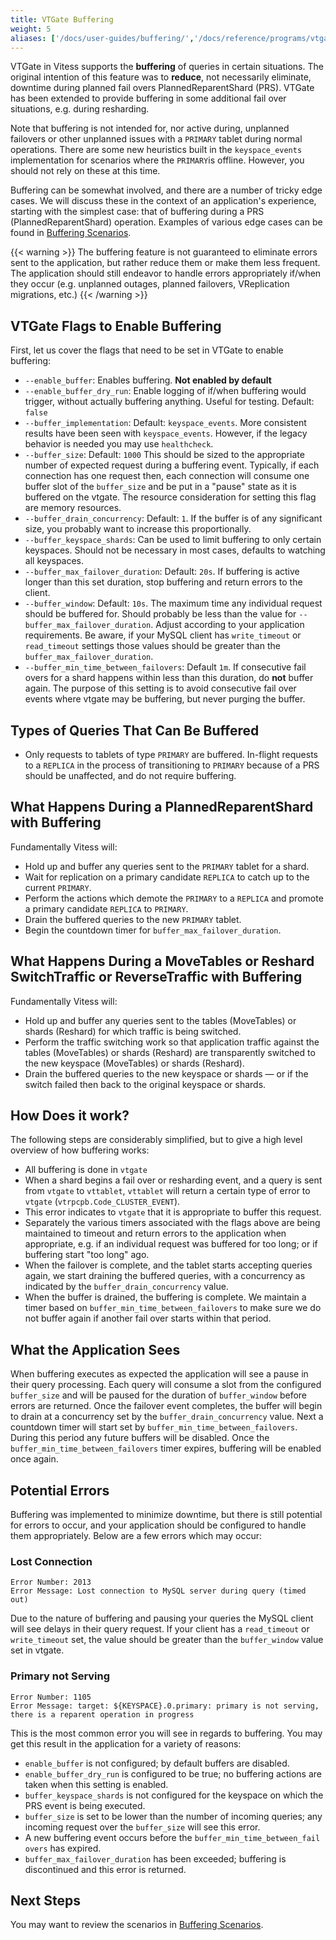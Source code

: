 ```yaml
---
title: VTGate Buffering
weight: 5
aliases: ['/docs/user-guides/buffering/','/docs/reference/programs/vtgate']
---
```


VTGate in Vitess supports the **buffering** of queries in certain situations.
The original intention of this feature was to **reduce**, not necessarily
eliminate, downtime during planned fail overs PlannedReparentShard (PRS). VTGate
has been extended to provide buffering in some additional fail over situations,
e.g. during resharding.

Note that buffering is not intended for, nor active during, unplanned failovers
or other unplanned issues with a `PRIMARY` tablet during normal operations.
There are some new heuristics built in the `keyspace_events` implementation
for scenarios where the `PRIMARY`is offline. However, you should not rely on
these at this time.

Buffering can be somewhat involved, and there are a number of tricky edge cases.
We will discuss these in the context of an application's experience, starting
with the simplest case: that of buffering during a PRS (PlannedReparentShard)
operation. Examples of various edge cases can be found in
[Buffering Scenarios](../../../user-guides/configuration-advanced/buffering-scenarios/).

{{< warning >}}
The buffering feature is not guaranteed to eliminate errors sent to the application, but
rather reduce them or make them less frequent. The application should still endeavor to
handle errors appropriately if/when they occur (e.g. unplanned outages, planned failovers,
VReplication migrations, etc.)
{{< /warning >}}

## VTGate Flags to Enable Buffering

First, let us cover the flags that need to be set in VTGate to enable
buffering:

  * `--enable_buffer`:  Enables buffering.  **Not enabled by default**
  * `--enable_buffer_dry_run`:  Enable logging of if/when buffering would
  trigger, without actually buffering anything. Useful for testing.
  Default: `false`
  * `--buffer_implementation`:  Default: `keyspace_events`.  More consistent results
  have been seen with `keyspace_events`. However, if the legacy behavior is needed
  you may use `healthcheck`.
  * `--buffer_size`:  Default: `1000` This should be sized to the appropriate
  number of expected request during a buffering event. Typically, if each
  connection has one request then, each connection will consume one buffer slot
  of the `buffer_size` and be put in a "pause" state as it is buffered on the
  vtgate. The resource consideration for setting this flag are memory resources.
  * `--buffer_drain_concurrency`:  Default: `1`.  If the buffer is of any
  significant size, you probably want to increase this proportionally.
  * `--buffer_keyspace_shards`:  Can be used to limit buffering to only
  certain keyspaces. Should not be necessary in most cases, defaults to watching
  all keyspaces.
  * `--buffer_max_failover_duration`:  Default: `20s`.  If buffering is active
  longer than this set duration, stop buffering and return errors to the client.
  * `--buffer_window`: Default: `10s`.  The maximum time any individual request
  should be buffered for. Should probably be less than the value for
  `--buffer_max_failover_duration`. Adjust according to your application
  requirements. Be aware, if your MySQL client has  `write_timeout` or
  `read_timeout` settings those values should be greater than the
  `buffer_max_failover_duration`.
  * `--buffer_min_time_between_failovers`: Default `1m`. If consecutive
  fail overs for a shard happens within less than this duration, do **not**
  buffer again. The purpose of this setting is to avoid consecutive fail over
  events where vtgate may be buffering, but never purging the buffer.

## Types of Queries That Can Be Buffered

 * Only requests to tablets of type `PRIMARY` are buffered. In-flight requests
 to a `REPLICA` in the process of transitioning to `PRIMARY` because of a PRS
 should be unaffected, and do not require buffering.

## What Happens During a PlannedReparentShard with Buffering

Fundamentally Vitess will:

 * Hold up and buffer any queries sent to the `PRIMARY` tablet for a shard.
 * Wait for replication on a primary candidate `REPLICA` to catch up to the
 current `PRIMARY`.
 * Perform the actions which demote the `PRIMARY` to a `REPLICA` and promote a
 primary candidate `REPLICA` to `PRIMARY`.
 * Drain the buffered queries to the new `PRIMARY` tablet.
 * Begin the countdown timer for `buffer_max_failover_duration`.

## What Happens During a MoveTables or Reshard SwitchTraffic or ReverseTraffic with Buffering

Fundamentally Vitess will:

 * Hold up and buffer any queries sent to the tables (MoveTables) or shards (Reshard) for which traffic is being switched.
 * Perform the traffic switching work so that application traffic against the tables (MoveTables) or shards (Reshard) are transparently switched to the new keyspace (MoveTables) or shards (Reshard).
 * Drain the buffered queries to the new keyspace or shards — or if the switch failed then back to the original keyspace or shards.

## How Does it work?

The following steps are considerably simplified, but to give a high level
overview of how buffering works:

  * All buffering is done in `vtgate`
  * When a shard begins a fail over or resharding event, and a query is sent
  from `vtgate` to `vttablet`, `vttablet` will return a certain type of error
  to `vtgate` (`vtrpcpb.Code_CLUSTER_EVENT`).
  * This error indicates to `vtgate` that it is appropriate to buffer this
  request.
  * Separately the various timers associated with the flags above are being
  maintained to timeout and return errors to the application when appropriate,
  e.g. if an individual request was buffered for too long; or if buffering
  start "too long" ago.
  * When the failover is complete, and the tablet starts accepting queries
  again, we start draining the buffered queries, with a concurrency as
  indicated by the `buffer_drain_concurrency` value.
  * When the buffer is drained, the buffering is complete.  We maintain a
  timer based on `buffer_min_time_between_failovers` to make sure we
  do not buffer again if another fail over starts within that period.


## What the Application Sees

When buffering executes as expected the application will see a pause in their
query processing. Each query will consume a slot from the configured
`buffer_size` and will be paused for the duration of `buffer_window` before
errors are returned. Once the failover event completes, the buffer will begin to
drain at a concurrency set by the `buffer_drain_concurrency` value. Next a
countdown timer will start set by `buffer_min_time_between_failovers`. During
this period any future buffers will be disabled. Once the
`buffer_min_time_between_failovers` timer expires, buffering will be enabled
once again.

## Potential Errors

Buffering was implemented to minimize downtime, but there is still potential for
errors to occur, and your application should be configured to handle them
appropriately. Below are a few errors which may occur:

### Lost Connection

```
Error Number: 2013
Error Message: Lost connection to MySQL server during query (timed out)
```

Due to the nature of buffering and pausing your queries the MySQL client will see
delays in their query request. If your client has a `read_timeout` or
`write_timeout` set, the value should be greater than the `buffer_window` value set
in vtgate.

### Primary not Serving

```
Error Number: 1105
Error Message: target: ${KEYSPACE}.0.primary: primary is not serving, there is a reparent operation in progress
```

This is the most common error you will see in regards to buffering. You may get
this result in the application for a variety of reasons:

* `enable_buffer` is not configured; by default buffers are disabled.
* `enable_buffer_dry_run` is configured to be true; no buffering actions are
taken when this setting is enabled.
* `buffer_keyspace_shards` is not configured for the keyspace on which the
PRS event is being executed.
* `buffer_size` is set to be lower than the number of incoming queries; any
incoming request over the `buffer_size` will see this error.
* A new buffering event occurs before the `buffer_min_time_between_fail overs`
has expired.
* `buffer_max_failover_duration` has been exceeded; buffering is discontinued
and this error is returned.

## Next Steps

You may want to review the scenarios in
[Buffering Scenarios](../../../user-guides/configuration-advanced/buffering-scenarios/).
